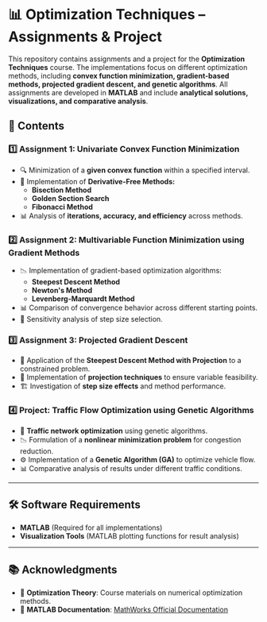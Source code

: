 # 📊 Optimization Techniques – Assignments & Project  

This repository contains assignments and a project for the **Optimization Techniques** course. The implementations focus on different optimization methods, including **convex function minimization, gradient-based methods, projected gradient descent, and genetic algorithms**. All assignments are developed in **MATLAB** and include **analytical solutions, visualizations, and comparative analysis**.  

## 📌 Contents  

### 1️⃣ **Assignment 1: Univariate Convex Function Minimization**  
- 🔍 Minimization of a **given convex function** within a specified interval.  
- 📏 Implementation of **Derivative-Free Methods:**  
  - **Bisection Method**  
  - **Golden Section Search**  
  - **Fibonacci Method**  
- 📊 Analysis of **iterations, accuracy, and efficiency** across methods.  

### 2️⃣ **Assignment 2: Multivariable Function Minimization using Gradient Methods**  
- 📉 Implementation of gradient-based optimization algorithms:  
  - **Steepest Descent Method**  
  - **Newton's Method**  
  - **Levenberg-Marquardt Method**  
- 📊 Comparison of convergence behavior across different starting points.  
- 🔄 Sensitivity analysis of step size selection.  

### 3️⃣ **Assignment 3: Projected Gradient Descent**  
- 📌 Application of the **Steepest Descent Method with Projection** to a constrained problem.  
- 🎯 Implementation of **projection techniques** to ensure variable feasibility.  
- 🏗️ Investigation of **step size effects** and method performance.  

### 4️⃣ **Project: Traffic Flow Optimization using Genetic Algorithms**  
- 🚗 **Traffic network optimization** using genetic algorithms.  
- 📉 Formulation of a **nonlinear minimization problem** for congestion reduction.  
- ⚙️ Implementation of a **Genetic Algorithm (GA)** to optimize vehicle flow.  
- 📊 Comparative analysis of results under different traffic conditions.  

---

## 🛠️ Software Requirements  

- **MATLAB** (Required for all implementations)  
- **Visualization Tools** (MATLAB plotting functions for result analysis)  

---

## 📚 Acknowledgments  

- 📖 **Optimization Theory**: Course materials on numerical optimization methods.  
- 🔬 **MATLAB Documentation**: [MathWorks Official Documentation](https://www.mathworks.com/help/matlab/)  
